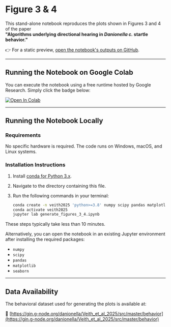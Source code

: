 # Figure 3 & 4

This stand-alone notebook reproduces the plots shown in Figures 3 and 4 of the paper  
**"Algorithms underlying directional hearing in *Danionella c.* startle behavior."**

👉 For a static preview, [open the notebook's outputs on GitHub](https://github.com/danionella/veith_et_al_2025/blob/main/generate_figures_3_4.ipynb).

---

## Running the Notebook on Google Colab

You can execute the notebook using a free runtime hosted by Google Research. Simply click the badge below:

<a target="_blank" href="https://colab.research.google.com/github/danionella/veith_et_al_2025/blob/main/generate_figures_3_4.ipynb">
  <img src="https://colab.research.google.com/assets/colab-badge.svg" alt="Open In Colab"/>
</a>

---

## Running the Notebook Locally

### Requirements

No specific hardware is required. The code runs on Windows, macOS, and Linux systems.

### Installation Instructions

1. Install [conda for Python 3.x](https://github.com/conda-forge/miniforge).
2. Navigate to the directory containing this file.
3. Run the following commands in your terminal:

    ```bash
    conda create -n veith2025 'python>=3.8' numpy scipy pandas matplotlib seaborn jupyter -c conda-forge
    conda activate veith2025
    jupyter lab generate_figures_3_4.ipynb
    ```

These steps typically take less than 10 minutes.

Alternatively, you can open the notebook in an existing Jupyter environment after installing the required packages:

- `numpy`
- `scipy`
- `pandas`
- `matplotlib`
- `seaborn`

---

## Data Availability

The behavioral dataset used for generating the plots is available at:

🔗 [https://gin.g-node.org/danionella/Veith_et_al_2025/src/master/behavior](https://gin.g-node.org/danionella/Veith_et_al_2025/src/master/behavior)
